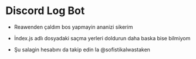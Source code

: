 # Discord Log Bot

- Reawenden çaldım bos yapmayin ananizi sikerim

- İndex.js adlı dosyadaki saçma yerleri doldurun daha baska bise bilmiyom 

- Şu salagin hesabını da takip edin la @sofistikalwastaken
